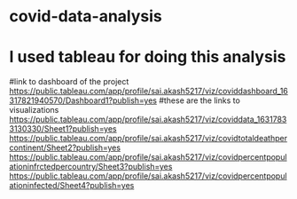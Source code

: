 # covid-data-analysis
# I used tableau for doing this  analysis 
#link to dashboard of the project
https://public.tableau.com/app/profile/sai.akash5217/viz/coviddashboard_16317821940570/Dashboard1?publish=yes
#these are the links to visualizations
https://public.tableau.com/app/profile/sai.akash5217/viz/coviddata_16317833130330/Sheet1?publish=yes
https://public.tableau.com/app/profile/sai.akash5217/viz/covidtotaldeathpercontinent/Sheet2?publish=yes
https://public.tableau.com/app/profile/sai.akash5217/viz/covidpercentpopulationinfrctedpercountry/Sheet3?publish=yes
https://public.tableau.com/app/profile/sai.akash5217/viz/covidpercentpopulationinfected/Sheet4?publish=yes
